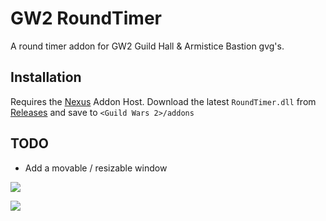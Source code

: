 # GW2 RoundTimer

A round timer addon for GW2 Guild Hall & Armistice Bastion gvg's.

## Installation
Requires the [Nexus](https://raidcore.gg/Nexus) Addon Host.
Download the latest `RoundTimer.dll` from [Releases](https://github.com/jake-greygoose/GW2-RoundTimer/releases) and save to `<Guild Wars 2>/addons`


## TODO
- Add a movable / resizable window


![](https://i.imgur.com/0fe4wml.png)

![](https://i.imgur.com/dZ6aZhu.png)
